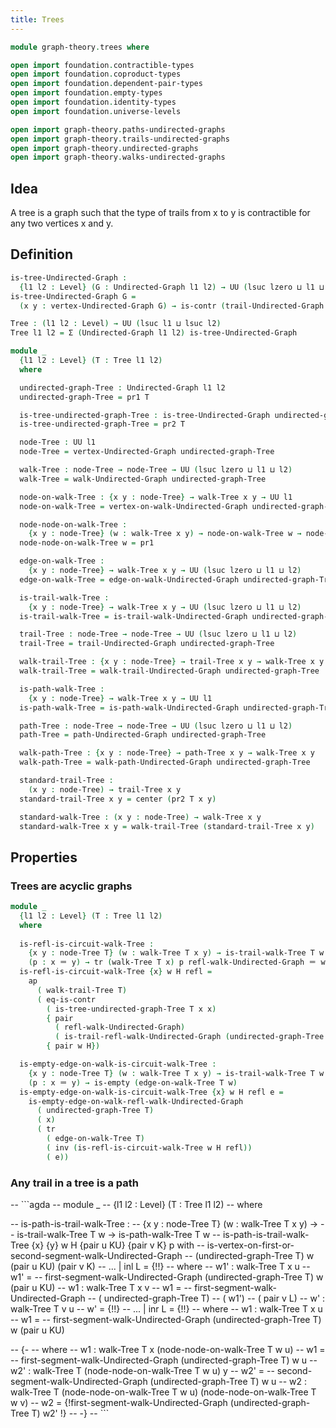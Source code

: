 ```yaml
---
title: Trees
---
```


```agda
module graph-theory.trees where

open import foundation.contractible-types
open import foundation.coproduct-types
open import foundation.dependent-pair-types
open import foundation.empty-types
open import foundation.identity-types
open import foundation.universe-levels

open import graph-theory.paths-undirected-graphs
open import graph-theory.trails-undirected-graphs
open import graph-theory.undirected-graphs
open import graph-theory.walks-undirected-graphs
```

## Idea

A tree is a graph such that the type of trails from x to y is contractible for any two vertices x and y.

## Definition

```agda
is-tree-Undirected-Graph :
  {l1 l2 : Level} (G : Undirected-Graph l1 l2) → UU (lsuc lzero ⊔ l1 ⊔ l2)
is-tree-Undirected-Graph G =
  (x y : vertex-Undirected-Graph G) → is-contr (trail-Undirected-Graph G x y)

Tree : (l1 l2 : Level) → UU (lsuc l1 ⊔ lsuc l2)
Tree l1 l2 = Σ (Undirected-Graph l1 l2) is-tree-Undirected-Graph

module _
  {l1 l2 : Level} (T : Tree l1 l2)
  where

  undirected-graph-Tree : Undirected-Graph l1 l2
  undirected-graph-Tree = pr1 T

  is-tree-undirected-graph-Tree : is-tree-Undirected-Graph undirected-graph-Tree
  is-tree-undirected-graph-Tree = pr2 T

  node-Tree : UU l1
  node-Tree = vertex-Undirected-Graph undirected-graph-Tree

  walk-Tree : node-Tree → node-Tree → UU (lsuc lzero ⊔ l1 ⊔ l2)
  walk-Tree = walk-Undirected-Graph undirected-graph-Tree

  node-on-walk-Tree : {x y : node-Tree} → walk-Tree x y → UU l1
  node-on-walk-Tree = vertex-on-walk-Undirected-Graph undirected-graph-Tree

  node-node-on-walk-Tree :
    {x y : node-Tree} (w : walk-Tree x y) → node-on-walk-Tree w → node-Tree
  node-node-on-walk-Tree w = pr1

  edge-on-walk-Tree :
    {x y : node-Tree} → walk-Tree x y → UU (lsuc lzero ⊔ l1 ⊔ l2)
  edge-on-walk-Tree = edge-on-walk-Undirected-Graph undirected-graph-Tree

  is-trail-walk-Tree :
    {x y : node-Tree} → walk-Tree x y → UU (lsuc lzero ⊔ l1 ⊔ l2)
  is-trail-walk-Tree = is-trail-walk-Undirected-Graph undirected-graph-Tree

  trail-Tree : node-Tree → node-Tree → UU (lsuc lzero ⊔ l1 ⊔ l2)
  trail-Tree = trail-Undirected-Graph undirected-graph-Tree

  walk-trail-Tree : {x y : node-Tree} → trail-Tree x y → walk-Tree x y
  walk-trail-Tree = walk-trail-Undirected-Graph undirected-graph-Tree

  is-path-walk-Tree :
    {x y : node-Tree} → walk-Tree x y → UU l1
  is-path-walk-Tree = is-path-walk-Undirected-Graph undirected-graph-Tree

  path-Tree : node-Tree → node-Tree → UU (lsuc lzero ⊔ l1 ⊔ l2)
  path-Tree = path-Undirected-Graph undirected-graph-Tree

  walk-path-Tree : {x y : node-Tree} → path-Tree x y → walk-Tree x y
  walk-path-Tree = walk-path-Undirected-Graph undirected-graph-Tree

  standard-trail-Tree :
    (x y : node-Tree) → trail-Tree x y
  standard-trail-Tree x y = center (pr2 T x y)

  standard-walk-Tree : (x y : node-Tree) → walk-Tree x y
  standard-walk-Tree x y = walk-trail-Tree (standard-trail-Tree x y)
```

## Properties

### Trees are acyclic graphs

```agda
module _
  {l1 l2 : Level} (T : Tree l1 l2)
  where
  
  is-refl-is-circuit-walk-Tree :
    {x y : node-Tree T} (w : walk-Tree T x y) → is-trail-walk-Tree T w →
    (p : x ＝ y) → tr (walk-Tree T x) p refl-walk-Undirected-Graph ＝ w
  is-refl-is-circuit-walk-Tree {x} w H refl =
    ap
      ( walk-trail-Tree T)
      ( eq-is-contr
        ( is-tree-undirected-graph-Tree T x x)
        { pair
          ( refl-walk-Undirected-Graph)
          ( is-trail-refl-walk-Undirected-Graph (undirected-graph-Tree T) {x})}
        { pair w H})

  is-empty-edge-on-walk-is-circuit-walk-Tree :
    {x y : node-Tree T} (w : walk-Tree T x y) → is-trail-walk-Tree T w →
    (p : x ＝ y) → is-empty (edge-on-walk-Tree T w)
  is-empty-edge-on-walk-is-circuit-walk-Tree {x} w H refl e =
    is-empty-edge-on-walk-refl-walk-Undirected-Graph
      ( undirected-graph-Tree T)
      ( x)
      ( tr
        ( edge-on-walk-Tree T)
        ( inv (is-refl-is-circuit-walk-Tree w H refl))
        ( e))
```

### Any trail in a tree is a path

-- ```agda
-- module _
--   {l1 l2 : Level} (T : Tree l1 l2)
--   where

--   is-path-is-trail-walk-Tree :
--     {x y : node-Tree T} (w : walk-Tree T x y) →
--     is-trail-walk-Tree T w → is-path-walk-Tree T w
--   is-path-is-trail-walk-Tree {x} {y} w H {pair u KU} {pair v K} p with
--     is-vertex-on-first-or-second-segment-walk-Undirected-Graph
--       (undirected-graph-Tree T) w (pair u KU) (pair v K)
--   ... | inl L = {!!}
--     where
--     w1' : walk-Tree T x u
--     w1' =
--       first-segment-walk-Undirected-Graph (undirected-graph-Tree T) w (pair u KU)
--     w1 : walk-Tree T x v
--     w1 =
--       first-segment-walk-Undirected-Graph
--         ( undirected-graph-Tree T)
--         ( w1')
--         ( pair v L)
--     w' : walk-Tree T v u
--     w' = {!!}
--   ... | inr L = {!!}
--     where
--     w1 : walk-Tree T x u
--     w1 =
--       first-segment-walk-Undirected-Graph (undirected-graph-Tree T) w (pair u KU)

-- {-
--     where
--     w1 : walk-Tree T x (node-node-on-walk-Tree T w u)
--     w1 =
--       first-segment-walk-Undirected-Graph (undirected-graph-Tree T) w u
--     w2' : walk-Tree T (node-node-on-walk-Tree T w u) y
--     w2' =
--       second-segment-walk-Undirected-Graph (undirected-graph-Tree T) w u
--     w2 : walk-Tree T (node-node-on-walk-Tree T w u) (node-node-on-walk-Tree T w v)
--     w2 = {!first-segment-walk-Undirected-Graph (undirected-graph-Tree T) w2' !}
--   -}
-- ```
